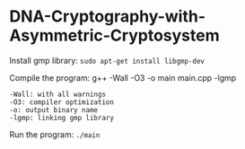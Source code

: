 # DNA-Cryptography-with-Asymmetric-Cryptosystem

Install gmp library:
`sudo apt-get install libgmp-dev`

Compile the program:
g++ -Wall -O3 -o main main.cpp -lgmp

	-Wall: with all warnings
	-O3: compiler optimization
	-o: output binary name
	-lgmp: linking gmp library

Run the program:
`./main`
